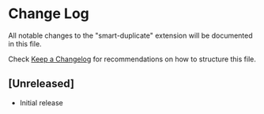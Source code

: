 # Change Log

All notable changes to the "smart-duplicate" extension will be documented in this file.

Check [Keep a Changelog](http://keepachangelog.com/) for recommendations on how to structure this file.

## [Unreleased]

- Initial release